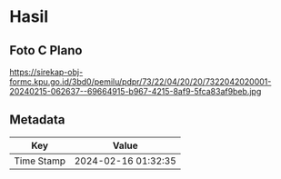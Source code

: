 # Hasil

## Foto C Plano

https://sirekap-obj-formc.kpu.go.id/3bd0/pemilu/pdpr/73/22/04/20/20/7322042020001-20240215-062637--69664915-b967-4215-8af9-5fca83af9beb.jpg


## Metadata

| Key        | Value               |
| ---------- | ------------------- |
| Time Stamp | 2024-02-16 01:32:35 |



